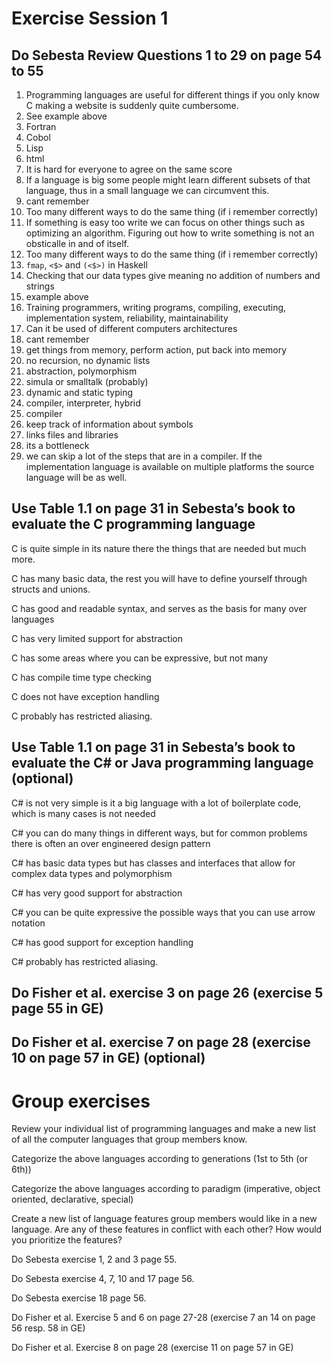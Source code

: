 # Exercise Session 1
## Do Sebesta Review Questions 1 to 29 on page 54 to 55
1. Programming languages are useful for different things if you only know C making a website is suddenly quite cumbersome.
2. See example above
3. Fortran
4. Cobol
5. Lisp
6. html
7. It is hard for everyone to agree on the same score
8. If a language is big some people might learn different subsets of that language, thus in a small language we can circumvent this.
9. cant remember
10. Too many different ways to do the same thing (if i remember correctly)
11. If something is easy too write we can focus on other things such as optimizing an algorithm. Figuring out how to write something is not an obsticalle in and of itself.
12. Too many different ways to do the same thing (if i remember correctly)
13. `fmap`, `<$>` and `(<$>)` in Haskell
14. Checking that our data types give meaning no addition of numbers and strings
15. example above
16. Training programmers, writing programs, compiling, executing, implementation system, reliability, maintainability
17. Can it be used of different computers architectures
18. cant remember
19. get things from memory, perform action, put back into memory
20. no recursion, no dynamic lists
21. abstraction, polymorphism
22. simula or smalltalk (probably)
23. dynamic and static typing
24. compiler, interpreter, hybrid
25. compiler
26. keep track of information about symbols
27. links files and libraries
28. its a bottleneck
29. we can skip a lot of the steps that are in a compiler. If the implementation language is available on multiple platforms the source language will be as well.

## Use Table 1.1 on page 31 in Sebesta’s book to evaluate the C programming language
C is quite simple in its nature there the things that are needed but much more.

C has many basic data, the rest you will have to define yourself through structs and unions.

C has good and readable syntax, and serves as the basis for many over languages

C has very limited support for abstraction

C has some areas where you can be expressive, but not many

C has compile time type checking

C does not have exception handling

C probably has restricted aliasing.

## Use Table 1.1 on page 31 in Sebesta’s book to evaluate the C# or Java programming language (optional)

C# is not very simple is it a big language with a lot of boilerplate code, which is many cases is not needed

C# you can do many things in different ways, but for common problems there is often an over engineered design pattern

C# has basic data types but has classes and interfaces that allow for complex data types and polymorphism

C# has very good support for abstraction

C# you can be quite expressive the possible ways that you can use arrow notation

C# has good support for exception handling

C# probably has restricted aliasing.

## Do Fisher et al. exercise 3 on page 26 (exercise 5 page 55 in GE)

## Do Fisher et al. exercise 7 on page 28 (exercise 10 on page 57 in GE) (optional)

# Group exercises
Review your individual list of programming languages and make a new list of all the computer languages that group members know.

Categorize the above languages according to generations (1st to 5th (or 6th))

Categorize the above languages according to paradigm (imperative, object oriented, declarative, special)

Create a new list of language features group members would like in a new language. Are any of these features in conflict with each other? How would you prioritize the features?

Do Sebesta exercise 1, 2 and 3 page 55.

Do Sebesta exercise 4, 7, 10 and 17 page 56.

Do Sebesta exercise 18 page 56.

Do Fisher et al. Exercise 5 and 6 on page 27-28 (exercise 7 an 14 on page 56 resp. 58 in GE)

Do Fisher et al. Exercise 8 on page 28 (exercise 11 on page 57 in GE)
